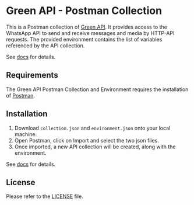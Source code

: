 # Green API - Postman Collection

This is a Postman collection of [Green API](https://green-api.com/). It provides access to the WhatsApp API to send and receive messages and media by HTTP-API requests. The provided environment contains the list of variables referenced by the API collection.

See [docs](https://green-api.com/en/docs/) for details.

## Requirements

The Green API Postman Collection and Environment requires the installation of [Postman](https://www.getpostman.com/).


## Installation

1) Download `collection.json` and `environment.json` onto your local machine.
2) Open Postman, click on Import and select the two json files.
3) Once imported, a new API collection will be created, along with the environment.

See [docs](https://green-api.com/en/docs/) for details.

## License

Please refer to the [LICENSE](/LICENSE) file. 